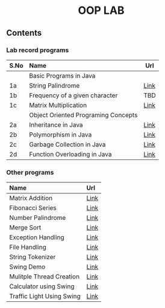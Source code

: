 <h1 align="center">OOP LAB</h1>

## Contents

### Lab record programs

| S.No | Name | Url
|------|:------|--|
||Basic Programs in Java|
| 1a | String Palindrome| [Link](https://github.com/csc-mec/OOPS_lab/blob/main/StringPalindrome.java) |
| 1b | Frequency of a given character | TBD |
| 1c | Matrix Multiplication | [Link](https://github.com/csc-mec/OOPS_lab/blob/main/MatrixMultiplication.java) |
||Object Oriented Programing Concepts|
| 2a | Inheritance in Java | [Link](https://github.com/csc-mec/OOPS_lab/blob/main/InheritanceExample.java) |
| 2b | Polymorphism in Java | [Link](https://github.com/csc-mec/OOPS_lab/blob/main/AbstractClass.java) |
| 2c | Garbage Collection in Java | [Link](https://github.com/csc-mec/OOPS_lab/blob/main/GarbageCollector.java) |
| 2d | Function Overloading in Java | [Link](https://github.com/csc-mec/OOPS_lab/blob/main/FunctionOverloading.java) |

### Other programs

| Name | Url |
|:------|:--|
| Matrix Addition | [Link](https://github.com/csc-mec/OOPS_lab/blob/main/MatrixAddition.java) |
| Fibonacci Series | [Link](https://github.com/csc-mec/OOPS_lab/blob/main/Fibonacci.java) |
| Number Palindrome | [Link](https://github.com/csc-mec/OOPS_lab/blob/main/StringPalindrome.java) |
| Merge Sort | [Link](https://github.com/csc-mec/OOPS_lab/blob/main/MergeSort.java) |
| Exception Handling | [Link](https://github.com/csc-mec/OOPS_lab/blob/main/ExceptionHandlingDemo.java) |
| File Handling | [Link](https://github.com/csc-mec/OOPS_lab/blob/main/FileHandling.java) |
| String Tokenizer | [Link](https://github.com/csc-mec/OOPS_lab/blob/main/StringTokenizerExample.java) |
| Swing Demo | [Link](https://github.com/csc-mec/OOPS_lab/blob/main/SwingDemo.java) |
| Mulitple Thread Creation | [Link](https://github.com/csc-mec/OOPS_lab/blob/main/Multiple_thread_creation.java) |
| Calculator using Swing | [Link](https://github.com/csc-mec/OOPS_lab/blob/main/CalculatorSwing.java) |
| Traffic Light Using Swing | [Link](https://github.com/csc-mec/OOPS_lab/blob/main/TrafficLightSwing.java) |

